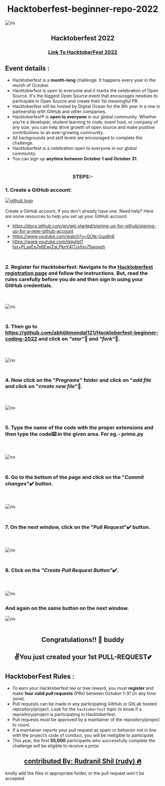 ### <h1 align="center">Hacktoberfest-beginner-repo-2022</h1>

<img src = "assets/fontpage.png" alt = "no">

<h2 align="center"> Hacktoberfest 2022 </h2>

<h3 align="center">
    <a href="https://hacktoberfest.com/">
        Link To HacktoberFest 2022
    </a>
</h3>

## Event details :

- Hacktoberfest is a **month-long** challenge. It happens every year in the month of October.
- Hacktoberfest is open to everyone and it marks the celebration of Open Source. It's the biggest Open Source event that encourages newbies to participate in Open Source and create their 1st meaningful PR.
- Hacktoberfest will be hosted by Digital Ocean for the 8th year in a row in partnership with GitHub and other companies.
- Hacktoberfest® is **open to everyone** in our global community. Whether you’re a developer, student learning to code, event host, or company of any size, you can help drive growth of open source and make positive contributions to an ever-growing community.
- All backgrounds and skill levels are encouraged to complete the challenge.
- Hacktoberfest is a celebration open to everyone in our global community.
- You can sign up **anytime between October 1 and October 31**.
  <br></br>

### <div align="center">STEPS:-</div>

### 1. Create a GitHub account:

<a href="https://github.com/"><img align= "center" src=assets/github.png alt="github logo"/></a>
<br><br>
Create a GitHub account, if you don't already have one. Need help? Here are some resources to help you set up your GitHub account:

- https://docs.github.com/en/get-started/signing-up-for-github/signing-up-for-a-new-github-account
- https://www.youtube.com/watch?v=QUtk-Uuq9nE
- https://www.youtube.com/playlist?list=PLseEp7p6EwiZgLPknY4ITJxfoo75wqxph
  <br></br>

##

### 2. Register for Hacktoberfest: Navigate to the [Hacktoberfest registration page](https://hacktoberfest.com/) and follow the instructions. But, read the rules carefully before you do and then sign In using your GitHub credentials.

<br></br>
<img src = "assets/photo2.png" alt = "no">
<br></br>

##

### 3. Then go to https://github.com/abhijitmondal121/Hacktoberfest-beginner-coding-2022 and click on *"star"*🌟 and *"fork"*🍴.

<br></br>
<img src = "assets/photo3.png" alt = "no">
<br></br>

##

### 4. Now click on the "_Programs_" folder and click on "_add file_ and click on "_create new file_"📁.

<br></br>
<img src = "assets/photo4.png" alt = "no">
<br></br>

##

### 5. Type the name of the code with the proper extensions and then type the code⌨️ in the given area. For eg.- prime.py

<br></br>
<img src = "assets/photo5.png" alt = "no">
<br></br>

##

### 6. Go to the bottom of the page and click on the "_Commit changes_"✔️ button.

<br></br>
<img src = "assets/photo6.png" alt = "no">
<br></br>

##

### 7. On the next window, click on the "_Pull Request_"✔️ button.

<br></br>
<img src = "assets/photo7.png" alt = "no">
<br></br>

##

### 8. Click on the *"Create Pull Request Button"*✔️.

<br></br>
<img src = "assets/photo8.png" alt = "no">

##

### And again on the same button on the next window.

  <img src = "assets/photo9.png" alt = "no">
<br></br>

##

## <div align="center"> Congratulations!! 🥰 buddy </div>

## <div align="center">✌You just created your 1st PULL-REQUEST💕</div>

## HacktoberFest Rules :

- To earn your Hacktoberfest tee or tree reward, you must **register** and make **four valid pull requests** (PRs) between October 1-31 (in any time zone).
- Pull requests can be made in any participating GitHub or GitLab hosted repository/project. Look for the `hacktoberfest` topic to know if a repository/project is participating in Hacktoberfest.
- Pull requests must be approved by a maintainer of the repository/project to count.
- If a maintainer reports your pull request as spam or behavior not in line with the project’s code of conduct, you will be ineligible to participate.
- This year, the first **55,000** participants who successfully complete the challenge will be eligible to receive a prize.

## <a href="https://rudranilshil.me/"><div align="center"> contributed By: Rudranil Shil (rudy) 🔥</div></a>

<div>kindly add the files in appropriate folder, or the pull request won't be accepted </div>
